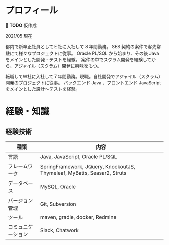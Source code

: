 # プロフィール
🚧 __TODO__ 仮作成

2021/05 現在

都内で新卒正社員としてＥ社に入社して８年間勤務。 SES 契約の案件で客先常駐にて様々なプロジェクトに従事。
Oracle PL/SQL から始まり、その後 Java をメインとした開発・テストを経験。
案件の中でスクラム開発を経験してから、アジャイル（スクラム）開発に興味をもつ。

転職してＷ社に入社して７年間勤務。現職。自社開発でアジャイル（スクラム）開発のプロジェクトに従事。
バックエンド Java 、フロントエンド JavaScript をメインとした設計〜テストを経験。

# 経験・知識

## 経験技術

|種類|内容|
|---|---|
|言語|Java, JavaScript, Oracle PL/SQL|
|フレームワーク|SpringFramework, JQuery, KnockoutJS, Thymeleaf, MyBatis, Seasar2, Struts|
|データベース|MySQL, Oracle|
|バージョン管理|Git, Subversion|
|ツール|maven, gradle, docker, Redmine|
|コミュニケーション|Slack, Chatwork|
